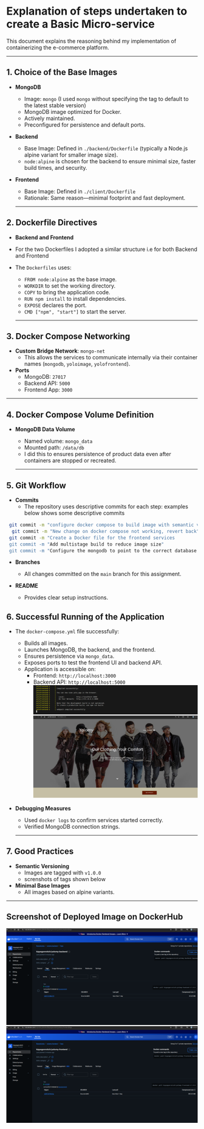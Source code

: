 # Explanation of steps undertaken to create a Basic Micro-service

This document explains the reasoning behind my implementation of containerizing the e-commerce platform.

---

## 1. Choice of the Base Images

- **MongoDB**
  - Image: `mongo` (I used `mongo` without specifying the tag to default to the latest stable version)
  - MongoDB image optimized for Docker.
  - Actively maintained.
  - Preconfigured for persistence and default ports.

- **Backend**
  - Base Image: Defined in `./backend/Dockerfile` (typically a Node.js alpine variant for smaller image size).
  - `node:alpine` is chosen for the backend to ensure minimal size, faster build times, and security.

- **Frontend**
  - Base Image: Defined in `./client/Dockerfile` 
  - Rationale: Same reason—minimal footprint and fast deployment.
  ---

## 2. Dockerfile Directives

- **Backend and Frontend**
 - For the two Dockerfiles I adopted a similar structure i.e for both Backend and Frontend
  - The `Dockerfiles` uses:
    - `FROM node:alpine` as the base image.
    - `WORKDIR` to set the working directory.
    - `COPY` to bring the application code.
    - `RUN npm install` to install dependencies.
    - `EXPOSE` declares the port.
    - `CMD ["npm", "start"]` to start the server.
 
    ---

## 3. Docker Compose Networking

- **Custom Bridge Network**: `mongo-net`
  - This allows the services to communicate internally via their container names (`mongodb`, `yoloimage`, `yolofrontend`).
- **Ports**
  - MongoDB: `27017`
  - Backend API: `5000`
  - Frontend App: `3000`

 ---

## 4. Docker Compose Volume Definition

- **MongoDB Data Volume**
  - Named volume: `mongo_data`
  - Mounted path: `/data/db`
  - I did this to ensures persistence of product data even after containers are stopped or recreated. 

  ---

## 5. Git Workflow

- **Commits**
  - The repository uses descriptive commits for each step: examples below shows some descriptive commits
 ```bash
  git commit -m "configure docker compose to build image with semantic versioning"
   git commit -m "New change on docker compose not working, revert back"
  git commit -m "Create a Docker file for the frontend services
  git commit -m "Add multistage build to reduce image size"
  git commit -m "Configure the mongodb to point to the correct database name"
   ```
    
- **Branches**
  - All changes committed on the `main` branch for this assignment.
    
- **README**
  - Provides clear setup instructions.

## 6. Successful Running of the Application

- The `docker-compose.yml` file successfully:
  - Builds all images.
  - Launches MongoDB, the backend, and the frontend.
  - Ensures persistence via `mongo_data`.
  - Exposes ports to test the frontend UI and backend API.
  - Application is accessible on:
    - Frontend: `http://localhost:3000`
    - Backend API: `http://localhost:5000`
    ![alt text](dockercomposerunning.png)
    ![alt text](websitescreenshot.png)

- **Debugging Measures**
  - Used `docker logs` to confirm services started correctly.
  - Verified MongoDB connection strings.

  ---

## 7. Good Practices

- **Semantic Versioning**
  - Images are tagged with `v1.0.0` 
  - screnshots of tags shown below
- **Minimal Base Images**
  - All images based on alpine variants.

---
## Screenshot of Deployed Image on DockerHub
![alt text](backend.png)![alt text](Frontend.png)